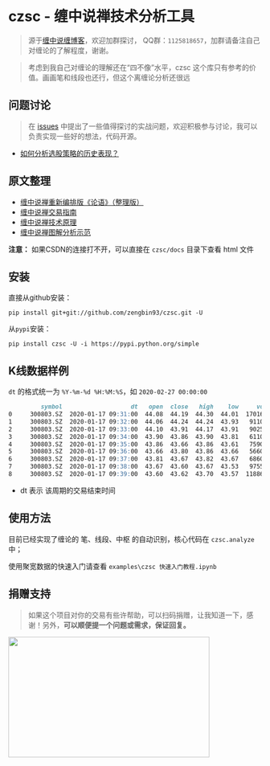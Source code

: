 # czsc - 缠中说禅技术分析工具
>源于[缠中说缠博客](http://blog.sina.com.cn/chzhshch)，欢迎加群探讨，
>QQ群：`1125818657`，加群请备注自己对缠论的了解程度，谢谢。

> 考虑到我自己对缠论的理解还在“四不像”水平，czsc 这个库只有参考的价值。画画笔和线段也还行，但这个离缠论分析还很远


## 问题讨论

>在 [issues](https://github.com/zengbin93/czsc/issues) 中提出了一些值得探讨的实战问题，欢迎积极参与讨论，我可以负责实现一些好的想法，代码开源。

* [如何分析选股策略的历史表现？](https://github.com/zengbin93/czsc/issues/17)

## 原文整理

* [缠中说禅重新编排版《论语》（整理版）](https://blog.csdn.net/baidu_25764509/article/details/109517775)
* [缠中说禅交易指南](https://blog.csdn.net/baidu_25764509/article/details/109598229)
* [缠中说禅技术原理](https://blog.csdn.net/baidu_25764509/article/details/109597255)
* [缠中说禅图解分析示范](https://blog.csdn.net/baidu_25764509/article/details/110195063)

**注意：** 如果CSDN的连接打不开，可以直接在 `czsc/docs` 目录下查看 html 文件

## 安装

直接从github安装：
```
pip install git+git://github.com/zengbin93/czsc.git -U
```

从`pypi`安装：
```
pip install czsc -U -i https://pypi.python.org/simple
```

## K线数据样例

`dt` 的格式统一为 `%Y-%m-%d %H:%M:%S`，如 `2020-02-27 00:00:00`

```markdown
         symbol                   dt   open  close   high    low     vol
0     300803.SZ  2020-01-17 09:31:00  44.08  44.19  44.30  44.01  170160
1     300803.SZ  2020-01-17 09:32:00  44.06  44.24  44.24  43.93   91100
2     300803.SZ  2020-01-17 09:33:00  44.10  43.91  44.17  43.91   90251
3     300803.SZ  2020-01-17 09:34:00  43.90  43.86  43.90  43.81   61100
4     300803.SZ  2020-01-17 09:35:00  43.86  43.66  43.86  43.61   75900
5     300803.SZ  2020-01-17 09:36:00  43.66  43.80  43.86  43.66   56600
6     300803.SZ  2020-01-17 09:37:00  43.81  43.67  43.82  43.67   68600
7     300803.SZ  2020-01-17 09:38:00  43.67  43.60  43.67  43.53   97554
8     300803.SZ  2020-01-17 09:39:00  43.60  43.62  43.70  43.57  118861
```

* dt 表示 该周期的交易结束时间


## 使用方法

目前已经实现了缠论的 笔、线段、中枢 的自动识别，核心代码在 `czsc.analyze` 中；

使用聚宽数据的快速入门请查看 `examples\czsc 快速入门教程.ipynb`

## 捐赠支持

>如果这个项目对你的交易有些许帮助，可以扫码捐赠，让我知道一下，感谢！另外，**可以顺便提一个问题或需求，保证回复。**

<img src="https://github.com/zengbin93/czsc/blob/master/docs/donate.png" height="240" width="400">
